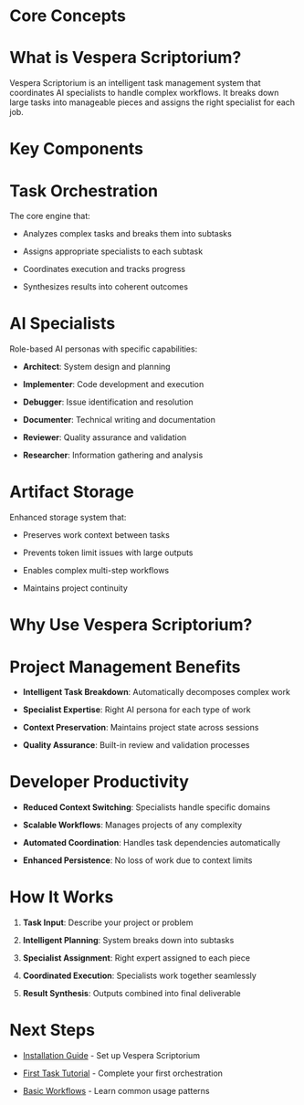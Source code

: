 

# Core Concepts

#

# What is Vespera Scriptorium?

Vespera Scriptorium is an intelligent task management system that coordinates AI specialists to handle complex workflows. It breaks down large tasks into manageable pieces and assigns the right specialist for each job.

#

# Key Components

#

#

# Task Orchestration

The core engine that:

- Analyzes complex tasks and breaks them into subtasks

- Assigns appropriate specialists to each subtask

- Coordinates execution and tracks progress

- Synthesizes results into coherent outcomes

#

#

# AI Specialists

Role-based AI personas with specific capabilities:

- **Architect**: System design and planning

- **Implementer**: Code development and execution

- **Debugger**: Issue identification and resolution

- **Documenter**: Technical writing and documentation

- **Reviewer**: Quality assurance and validation

- **Researcher**: Information gathering and analysis

#

#

# Artifact Storage

Enhanced storage system that:

- Preserves work context between tasks

- Prevents token limit issues with large outputs

- Enables complex multi-step workflows

- Maintains project continuity

#

# Why Use Vespera Scriptorium?

#

#

# Project Management Benefits

- **Intelligent Task Breakdown**: Automatically decomposes complex work

- **Specialist Expertise**: Right AI persona for each type of work

- **Context Preservation**: Maintains project state across sessions

- **Quality Assurance**: Built-in review and validation processes

#

#

# Developer Productivity

- **Reduced Context Switching**: Specialists handle specific domains

- **Scalable Workflows**: Manages projects of any complexity

- **Automated Coordination**: Handles task dependencies automatically

- **Enhanced Persistence**: No loss of work due to context limits

#

# How It Works

1. **Task Input**: Describe your project or problem

2. **Intelligent Planning**: System breaks down into subtasks

3. **Specialist Assignment**: Right expert assigned to each piece

4. **Coordinated Execution**: Specialists work together seamlessly

5. **Result Synthesis**: Outputs combined into final deliverable

#

# Next Steps

- [Installation Guide](installation.md) - Set up Vespera Scriptorium

- [First Task Tutorial](first-task.md) - Complete your first orchestration

- [Basic Workflows](../guides/basic/) - Learn common usage patterns
